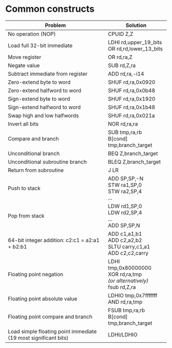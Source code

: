 # Common constructs

| Problem | Solution |
|---|---|
| No operation (NOP) | CPUID Z,Z |
| Load full 32-bit immediate | LDHI rd,upper\_19\_bits<br>OR rd,rd,lower\_13\_bits |
| Move register | OR rd,ra,Z |
| Negate value | SUB rd,Z,ra |
| Subtract immediate from register | ADD rd,ra,-i14 |
| Zero-extend byte to word | SHUF rd,ra,0x0920 |
| Zero-extend halfword to word | SHUF rd,ra,0x0b48 |
| Sign-extend byte to word | SHUF rd,ra,0x1920 |
| Sign-extend halfword to word | SHUF rd,ra,0x1b48 |
| Swap high and low halfwords | SHUF rd,ra,0x021a |
| Invert all bits | NOR rd,ra,ra |
| Compare and branch | SUB tmp,ra,rb<br>B[cond] tmp,branch\_target |
| Unconditional branch | BEQ Z,branch\_target |
| Unconditional subroutine branch | BLEQ Z,branch\_target |
| Return from subroutine | J LR |
| Push to stack | ADD SP,SP,-N<br>STW ra1,SP,0<br>STW ra2,SP,4<br>... |
| Pop from stack | LDW rd1,SP,0<br>LDW rd2,SP,4<br>...<br>ADD SP,SP,N |
| 64-bit integer addition: c2:c1 = a2:a1 + b2:b1 | ADD c1,a1,b1<br>ADD c2,a2,b2<br>SLTU carry,c1,a1<br>ADD c2,c2,carry |
| Floating point negation | LDHI tmp,0x80000000<br>XOR rd,ra,tmp<br>*(or alternatively)*<br>fsub rd,Z,ra |
| Floating point absolute value | LDHIO tmp,0x7fffffff<br>AND rd,ra,tmp |
| Floating point compare and branch | FSUB tmp,ra,rb<br>B[cond] tmp,branch\_target |
| Load simple floating point immediate (19 most significant bits) | LDHI/LDHIO |

